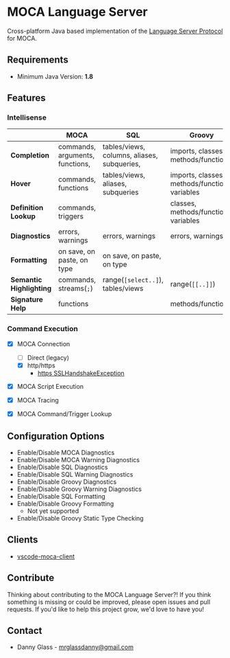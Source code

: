 # MOCA Language Server

Cross-platform Java based implementation of the [Language Server Protocol] for MOCA.


## Requirements

- Minimum Java Version: **1.8**


## Features

### Intellisense

|                           | MOCA                              | SQL                                           | Groovy                                            |
|---------------------------|-----------------------------------|-----------------------------------------------|---------------------------------------------------|
| **Completion**            | commands, arguments, functions,   | tables/views, columns, aliases, subqueries,   | imports, classes, methods/functions               |
| **Hover**                 | commands, functions               | tables/views, aliases, subqueries             | imports, classes, methods/functions, variables    |
| **Definition Lookup**     | commands, triggers                |                                               | classes, methods/functions, variables             |
| **Diagnostics**           | errors, warnings                  | errors, warnings                              | errors, warnings                                  |
| **Formatting**            | on save, on paste, on type        | on save, on paste, on type                    |                                                   |
| **Semantic Highlighting** | commands, streams(```;```)        | range(```[select..]```), tables/views         | range(```[[..]]```)                               |
| **Signature Help**        | functions                         |                                               | methods/functions                                 |


### Command Execution

- [x] MOCA Connection
    - [ ] Direct (legacy)
    - [x] http/https
        - [https SSLHandshakeException]
- [x] MOCA Script Execution
- [x] MOCA Tracing
- [x] MOCA Command/Trigger Lookup


## Configuration Options

- Enable/Disable MOCA Diagnostics
- Enable/Disable MOCA Warning Diagnostics
- Enable/Disable SQL Diagnostics
- Enable/Disable SQL Warning Diagnostics
- Enable/Disable Groovy Diagnostics
- Enable/Disable Groovy Warning Diagnostics
- Enable/Disable SQL Formatting
- Enable/Disable Groovy Formatting
    - Not yet supported
- Enable/Disable Groovy Static Type Checking


## Clients

- [vscode-moca-client]


## Contribute

Thinking about contributing to the MOCA Language Server?! If you think something is missing or could be improved, please open issues and pull requests. If you'd like to help this project grow, we'd love to have you!


## Contact

- Danny Glass - mrglassdanny@gmail.com



[Language Server Protocol]: https://langserver.org
[vscode-moca-client]: https://github.com/mrglassdanny/vscode-moca-client
[https SSLHandshakeException]: https://stackoverflow.com/questions/9619030/resolving-javax-net-ssl-sslhandshakeexception-sun-security-validator-validatore


